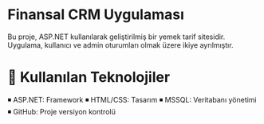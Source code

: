 # Finansal CRM Uygulaması

Bu proje, ASP.NET kullanılarak geliştirilmiş bir yemek tarif sitesidir. Uygulama, kullanıcı ve admin oturumları olmak üzere ikiye ayrılmıştır.


# 🔨  Kullanılan Teknolojiler
◾ ASP.NET: Framework 
◾ HTML/CSS: Tasarım 
◾ MSSQL: Veritabanı yönetimi  
◾ GitHub: Proje versiyon kontrolü 
